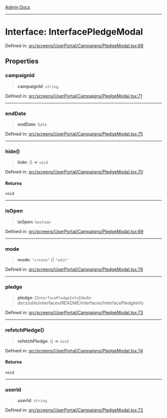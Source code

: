 [Admin Docs](/)

***

# Interface: InterfacePledgeModal

Defined in: [src/screens/UserPortal/Campaigns/PledgeModal.tsx:68](https://github.com/PalisadoesFoundation/talawa-admin/blob/main/src/screens/UserPortal/Campaigns/PledgeModal.tsx#L68)

## Properties

### campaignId

> **campaignId**: `string`

Defined in: [src/screens/UserPortal/Campaigns/PledgeModal.tsx:71](https://github.com/PalisadoesFoundation/talawa-admin/blob/main/src/screens/UserPortal/Campaigns/PledgeModal.tsx#L71)

***

### endDate

> **endDate**: `Date`

Defined in: [src/screens/UserPortal/Campaigns/PledgeModal.tsx:75](https://github.com/PalisadoesFoundation/talawa-admin/blob/main/src/screens/UserPortal/Campaigns/PledgeModal.tsx#L75)

***

### hide()

> **hide**: () => `void`

Defined in: [src/screens/UserPortal/Campaigns/PledgeModal.tsx:70](https://github.com/PalisadoesFoundation/talawa-admin/blob/main/src/screens/UserPortal/Campaigns/PledgeModal.tsx#L70)

#### Returns

`void`

***

### isOpen

> **isOpen**: `boolean`

Defined in: [src/screens/UserPortal/Campaigns/PledgeModal.tsx:69](https://github.com/PalisadoesFoundation/talawa-admin/blob/main/src/screens/UserPortal/Campaigns/PledgeModal.tsx#L69)

***

### mode

> **mode**: `"create"` /| `"edit"`

Defined in: [src/screens/UserPortal/Campaigns/PledgeModal.tsx:76](https://github.com/PalisadoesFoundation/talawa-admin/blob/main/src/screens/UserPortal/Campaigns/PledgeModal.tsx#L76)

***

### pledge

> **pledge**: [`InterfacePledgeInfo`]/auto-docs/utils/interfaces/README/interfaces/InterfacePledgeInfo

Defined in: [src/screens/UserPortal/Campaigns/PledgeModal.tsx:73](https://github.com/PalisadoesFoundation/talawa-admin/blob/main/src/screens/UserPortal/Campaigns/PledgeModal.tsx#L73)

***

### refetchPledge()

> **refetchPledge**: () => `void`

Defined in: [src/screens/UserPortal/Campaigns/PledgeModal.tsx:74](https://github.com/PalisadoesFoundation/talawa-admin/blob/main/src/screens/UserPortal/Campaigns/PledgeModal.tsx#L74)

#### Returns

`void`

***

### userId

> **userId**: `string`

Defined in: [src/screens/UserPortal/Campaigns/PledgeModal.tsx:72](https://github.com/PalisadoesFoundation/talawa-admin/blob/main/src/screens/UserPortal/Campaigns/PledgeModal.tsx#L72)
